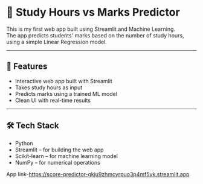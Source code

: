 # 📘 Study Hours vs Marks Predictor  

This is my first web app built using Streamlit and Machine Learning.  
The app predicts students' marks based on the number of study hours, using a simple Linear Regression model.  

---

## 🚀 Features
- Interactive web app built with Streamlit  
- Takes study hours as input  
- Predicts marks using a trained ML model  
- Clean UI with real-time results  

---

## 🛠 Tech Stack
- Python
- Streamlit – for building the web app  
- Scikit-learn – for machine learning model  
- NumPy – for numerical operations


App link-https://score-predictor-gkju9zhmcyrpuo3p4mf5yk.streamlit.app


